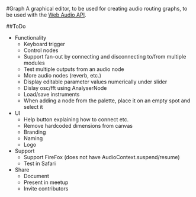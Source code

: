 #Graph
A graphical editor, to be used for creating audio routing graphs,
to be used with the
[Web Audio API](https://developer.mozilla.org/en-US/docs/Web/API/Web_Audio_API).

##ToDo
- Functionality
	- Keyboard trigger
	- Control nodes
	- Support fan-out by connecting and disconnecting to/from multiple modules
	- Test multiple outputs from an audio node
	- More audio nodes (reverb, etc.)
	- Display editable parameter values numerically under slider
	- Dislay osc/fft using AnalyserNode
	- Load/save instruments
	- When adding a node from the palette, place it on an empty
		spot and select it
- UI
	- Help button explaining how to connect etc.
	- Remove hardcoded dimensions from canvas
	- Branding
	- Naming
	- Logo
- Support
	- Support FireFox (does not have AudioContext.suspend/resume)
	- Test in Safari
- Share
	- Document
	- Present in meetup
	- Invite contributors